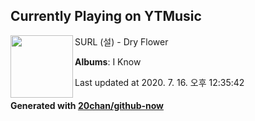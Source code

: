 ## Currently Playing on YTMusic

[<img align="left" width="100" src="https://lh3.googleusercontent.com/7lbJEuTqVEBWq18A-5Bk69LLYtpaDu89W1b2wUPmzW6YvFnlLGaKVH4ZVmQAlLoYxpuj921fhNp8dlXuUQ">](https://music.youtube.com/channel/UCPbszxOIsiQblDFv01nTHHg)

SURL (설) - Dry Flower

**Albums**: I Know

Last updated at 2020. 7. 16. 오후 12:35:42

#### Generated with [20chan/github-now](https://github.com/20chan/github-now)


<!--
**20chan/20chan** is a ✨ _special_ ✨ repository because its `README.md` (this file) appears on your GitHub profile.

Here are some ideas to get you started:

- 🔭 I’m currently working on ...
- 🌱 I’m currently learning ...
- 👯 I’m looking to collaborate on ...
- 🤔 I’m looking for help with ...
- 💬 Ask me about ...
- 📫 How to reach me: ...
- 😄 Pronouns: ...
- ⚡ Fun fact: ...
-->
